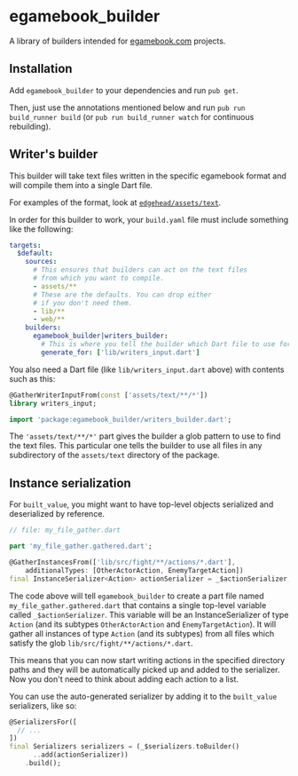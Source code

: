 # egamebook_builder

A library of builders intended for [egamebook.com][] projects.

[egamebook.com]: https://egamebook.com

## Installation

Add `egamebook_builder` to your dependencies and run `pub get`.

Then, just use the annotations mentioned below and run 
`pub run build_runner build` (or `pub run build_runner watch` for continuous
rebuilding).

## Writer's builder

This builder will take text files written in the specific egamebook
format and will compile them into a single Dart file.

For examples of the format, look at [`edgehead/assets/text`][examples].

[examples]: https://github.com/filiph/egamebook/tree/master/edgehead/assets/text

In order for this builder to work, your `build.yaml` file must include
something like the following:

```yaml
targets:
  $default:
    sources:
      # This ensures that builders can act on the text files
      # from which you want to compile.
      - assets/**
      # These are the defaults. You can drop either 
      # if you don't need them. 
      - lib/**
      - web/**
    builders:
      egamebook_builder|writers_builder:
        # This is where you tell the builder which Dart file to use for setup.
        generate_for: ['lib/writers_input.dart']
``` 

You also need a Dart file (like `lib/writers_input.dart` above) with contents
such as this:

```dart
@GatherWriterInputFrom(const ['assets/text/**/*'])
library writers_input;

import 'package:egamebook_builder/writers_builder.dart';
```

The `'assets/text/**/*'` part gives the builder a glob pattern to use to find
the text files. This particular one tells the builder to use all files
in any subdirectory of the `assets/text` directory of the package.

## Instance serialization

For `built_value`, you might want to have top-level objects serialized
and deserialized by reference. 

```dart
// file: my_file_gather.dart

part 'my_file_gather.gathered.dart';

@GatherInstancesFrom(['lib/src/fight/**/actions/*.dart'],
    additionalTypes: [OtherActorAction, EnemyTargetAction])
final InstanceSerializer<Action> actionSerializer = _$actionSerializer;
```

The code above will tell `egamebook_builder` to create a part file
named `my_file_gather.gathered.dart` that contains a single top-level
variable called `_$actionSerializer`. This variable will be 
an InstanceSerializer of type `Action` (and its subtypes `OtherActorAction`
and `EnemyTargetAction`). It will gather all instances of type `Action`
(and its subtypes) from all files which satisfy the glob
`lib/src/fight/**/actions/*.dart`.

This means that you can now start writing actions in the specified
directory paths and they will be automatically picked up and added
to the serializer. Now you don't need to think about adding each
action to a list.

You can use the auto-generated serializer by adding it to the
`built_value` serializers, like so: 

```dart
@SerializersFor([
  // ...
])
final Serializers serializers = (_$serializers.toBuilder()
      ..add(actionSerializer))
    .build();

```
